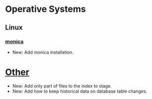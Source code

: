 # Operative Systems

## Linux

### [monica](monica.md)

* New: Add monica installation.

# [Other](vim.md)

* New: Add only part of files to the index to stage.
* New: Add how to keep historical data on database table changes.